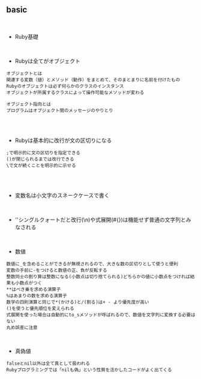 ## basic  
<br>

- Ruby基礎  
<br>

- Rubyは全てがオブジェクト  
```
オブジェクトとは
関連する変数（値）とメソッド（動作）をまとめて、そのまとまりに名前を付けたもの
Rubyのオブジェクトは必ず何らかのクラスのインスタンス
オブジェクトが所属するクラスによって操作可能なメソッドが変わる

オブジェクト指向とは
プログラムはオブジェクト間のメッセージのやりとり
```
<br>
<br>

- Rubyは基本的に改行が文の区切りになる  
```
;で明示的に文の区切りを指定できる
()が閉じられるまでは改行できる
\で文が続くことを明示的に示せる
```
<br>
<br>

- 変数名は小文字のスネークケースで書く  
<br>

- ''シングルクォートだと改行(\n)や式展開(#{})は機能せず普通の文字列とみなされる  
<br>

- 数値  
```
数値に_を含めることができるが無視されるので、大きな数の区切りとして使うと便利
変数の手前に-をつけると数値の正、負が反転する
整数同士の割り算は整数になる(小数点は切り捨てられる)どちらかの値に小数点をつければ結果も小数点がつく
**はべき乗を求める演算子
%はあまりの数を求める演算子
数学の四則演算と同じで*(かける)と/(割る)は+ - より優先度が高い
()を使うと優先順位を変えられる
式展開を使った場合は自動的にto_sメソッドが呼ばれるので、数値を文字列に変換する必要はない
丸め誤差に注意
```
<br>

- 真偽値  
```
falseとnil以外は全て真として扱われる
Rubyプログラミングでは「nilも偽」という性質を活かしたコードがよく出てくる
```
